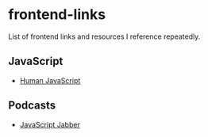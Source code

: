 # frontend-links
List of frontend links and resources I reference repeatedly.

## JavaScript
* [Human JavaScript](http://read.humanjavascript.com/)

## Podcasts
* [JavaScript Jabber](https://devchat.tv/js-jabber)
